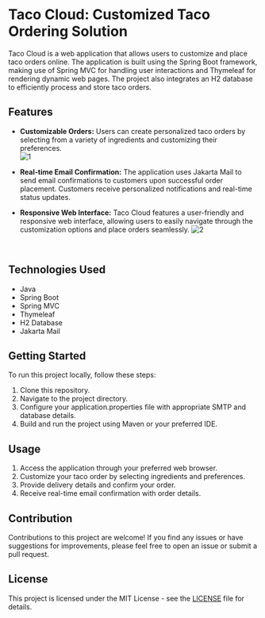 # Taco Cloud: Customized Taco Ordering Solution

Taco Cloud is a web application that allows users to customize and place taco orders online. The application is built using the Spring Boot framework, making use of Spring MVC for handling user interactions and Thymeleaf for rendering dynamic web pages. The project also integrates an H2 database to efficiently process and store taco orders.

## Features

- **Customizable Orders:** Users can create personalized taco orders by selecting from a variety of ingredients and customizing their preferences.
  <br>
![1](https://github.com/Raghav2305/Taco-Cloud/assets/82498222/1db872af-c552-4955-bb4f-5c0936e47e40)
 


- **Real-time Email Confirmation:** The application uses Jakarta Mail to send email confirmations to customers upon successful order placement. Customers receive personalized notifications and real-time status updates.

- **Responsive Web Interface:** Taco Cloud features a user-friendly and responsive web interface, allowing users to easily navigate through the customization options and place orders seamlessly.
![2](https://github.com/Raghav2305/Taco-Cloud/assets/82498222/1a9cd677-810a-4198-9af4-0040fefe446f)
 


<br>  

## Technologies Used

- Java
- Spring Boot
- Spring MVC
- Thymeleaf
- H2 Database
- Jakarta Mail

## Getting Started

To run this project locally, follow these steps:

1. Clone this repository.
2. Navigate to the project directory.
3. Configure your application.properties file with appropriate SMTP and database details.
4. Build and run the project using Maven or your preferred IDE.

## Usage

1. Access the application through your preferred web browser.
2. Customize your taco order by selecting ingredients and preferences.
3. Provide delivery details and confirm your order.
4. Receive real-time email confirmation with order details.
  
## Contribution

Contributions to this project are welcome! If you find any issues or have suggestions for improvements, please feel free to open an issue or submit a pull request.

## License

This project is licensed under the MIT License - see the [LICENSE](LICENSE.md) file for details.
